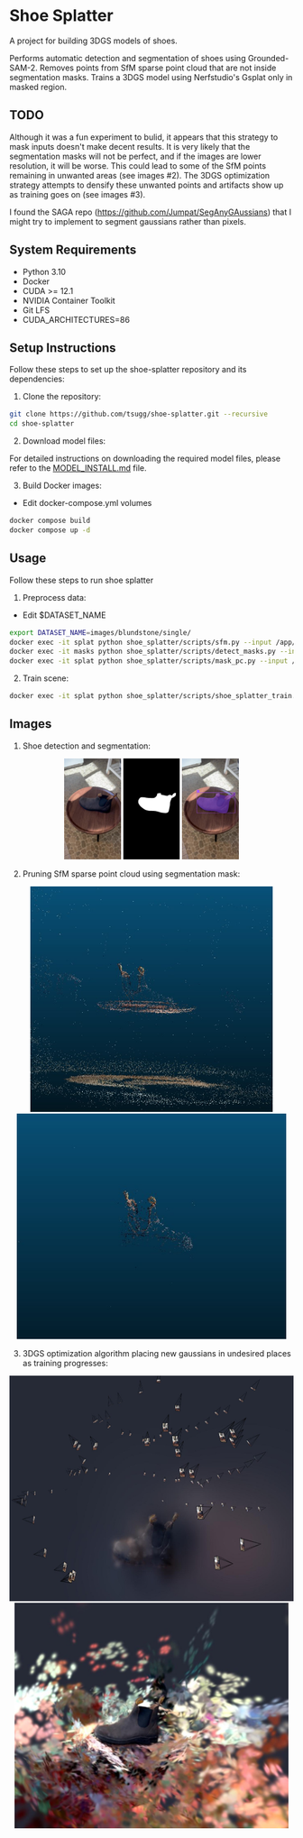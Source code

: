 # Shoe Splatter

A project for building 3DGS models of shoes.

Performs automatic detection and segmentation of shoes using Grounded-SAM-2.
Removes points from SfM sparse point cloud that are not inside segmentation masks.
Trains a 3DGS model using Nerfstudio's Gsplat only in masked region.

## TODO

Although it was a fun experiment to bulid, it appears that this strategy to mask inputs doesn't make decent results. It is very likely that the segmentation masks will not be perfect, and if the images are lower resolution, it will be worse. This could lead to some of the SfM points remaining in unwanted areas (see images #2). The 3DGS optimization strategy attempts to densify these unwanted points and artifacts show up as training goes on (see images #3). 

I found the SAGA repo (https://github.com/Jumpat/SegAnyGAussians) that I might try to implement to segment gaussians rather than pixels.

## System Requirements

- Python 3.10
- Docker
- CUDA >= 12.1
- NVIDIA Container Toolkit
- Git LFS
- CUDA_ARCHITECTURES=86

## Setup Instructions

Follow these steps to set up the shoe-splatter repository and its dependencies:

1. Clone the repository:
```sh
git clone https://github.com/tsugg/shoe-splatter.git --recursive
cd shoe-splatter
```

2. Download model files:
   
For detailed instructions on downloading the required model files, please refer to the [MODEL_INSTALL.md](checkpoints/MODEL_INSTALL.md) file.

3. Build Docker images:

* Edit docker-compose.yml volumes 

```sh
docker compose build
docker compose up -d
```

## Usage

Follow these steps to run shoe splatter

1. Preprocess data:

* Edit $DATASET_NAME

```sh
export DATASET_NAME=images/blundstone/single/
docker exec -it splat python shoe_splatter/scripts/sfm.py --input /app/data/$DATASET_NAME --output /app/results/$DATASET_NAME
docker exec -it masks python shoe_splatter/scripts/detect_masks.py --input /app/results/$DATASET_NAME
docker exec -it splat python shoe_splatter/scripts/mask_pc.py --input /app/results/$DATASET_NAME
```

2. Train scene:

```sh
docker exec -it splat python shoe_splatter/scripts/shoe_splatter_train.py --input /app/results/$DATASET_NAME 
```

## Images

1. Shoe detection and segmentation:

<p align="center">
  <img src="assets/rgb.jpg" width="20%" />
  <img src="assets/mask.jpg" width="20%" />
  <img src="assets/annotated.jpg" width="20%" />
</p>


2. Pruning SfM sparse point cloud using segmentation mask:

<p align="center">
  <img src="assets/sparse_pc.jpg" height="400px" />
  <img src="assets/sparse_pc_masked.jpg" height="400px" />
</p>


3. 3DGS optimization algorithm placing new gaussians in undesired places as training progresses:

<p align="center">
  <img src="assets/early_train.jpg" height="400px" />
  <img src="assets/late_train.jpg" height="400px" />
</p>
